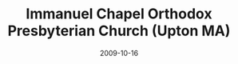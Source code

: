 ---
date: &id001 2009-10-16
end_date: null
location:
  address: 38 Hopkinton Road
  city: Upton
  state: MA
minister:
- end: 1999-01-01
  name: D. Leonard Gulstrom
  start: 1995-01-01
  type: Pastor
- end: null
  name: Mark Marquis
  start: 2003-01-01
  type: Pastor
ministers:
- D. Leonard Gulstrom
- Mark Marquis
name: Immanuel Chapel Orthodox Presbyterian Church
names:
- end: null
  name: Immanuel Chapel Orthodox Presbyterian Church
  start: 2009-10-16
origination_date: *id001
raw_data: 'MA

  Upton

  Immanuel Chapel Orthodox Presbyterian Church  (October 16, 2009- )

  (formerly independent)

  38 Hopkinton Road

  Pastors: D. Leonard Gulstrom, 1995-99 (while it was independent)

  Mark Marquis, 2003-

  '
received_from:
- Independency
states:
- MA
status:
  active: true
  end_date: null
  reason: null
  received_from: null
  withdrawal_to: null
title: Immanuel Chapel Orthodox Presbyterian Church (Upton MA)
year_established:
- 2009

---